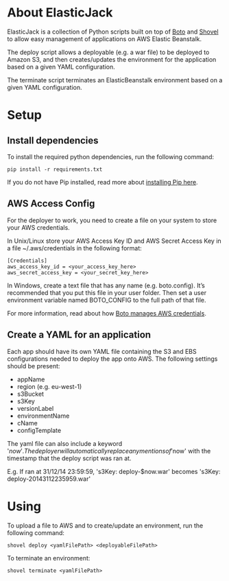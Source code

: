 About ElasticJack
===

ElasticJack is a collection of Python scripts built on top of [Boto](https://github.com/boto/boto) and
[Shovel](https://github.com/seomoz/shovel) to allow easy management of applications on AWS Elastic Beanstalk.

The deploy script allows a deployable (e.g. a war file) to be deployed to Amazon S3, and then creates/updates
the environment for the application based on a given YAML configuration.

The terminate script terminates an ElasticBeanstalk environment based on a given YAML configuration.

Setup
===

Install dependencies
---

To install the required python dependencies, run the following command:

```pip install -r requirements.txt```

If you do not have Pip installed, read more about [installing Pip here](http://pip.readthedocs.org/en/latest/installing.html).

AWS Access Config
---

For the deployer to work, you need to create a file on your system to store your AWS credentials.

In Unix/Linux store your AWS Access Key ID and AWS Secret Access Key in a file ~/.aws/credentials in the 
following format:

```
[Credentials]
aws_access_key_id = <your_access_key_here>
aws_secret_access_key = <your_secret_key_here>
```

In Windows, create a text file that has any name (e.g. boto.config). It’s recommended that you put this 
file in your user folder. Then set a user environment variable named BOTO_CONFIG to the full path of that 
file.

For more information, read about how [Boto manages AWS credentials](http://boto.readthedocs.org/en/latest/boto_config_tut.html).

Create a YAML for an application
---

Each app should have its own YAML file containing the S3 and EBS configurations needed to deploy the app
onto AWS. The following settings should be present:

*	appName
*	region (e.g. eu-west-1)
*	s3Bucket
*	s3Key
*	versionLabel
*	environmentName
*	cName
*	configTemplate

The yaml file can also include a keyword '$now'. The deployer will automatically replace any mentions of 
'$now' with the timestamp that the deploy script was ran at.

E.g. If ran at 31/12/14 23:59:59, 's3Key: deploy-$now.war' becomes 's3Key: deploy-20143112235959.war'

Using
===

To upload a file to AWS and to create/update an environment, run the following command:

```shovel deploy <yamlFilePath> <deployableFilePath>```

To terminate an environment:

```shovel terminate <yamlFilePath>```